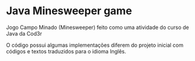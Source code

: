# Java Minesweeper game

Jogo Campo Minado (Minesweeper) feito como uma atividade do curso de Java da Cod3r

O código possui algumas implementações diferem do projeto inicial com códigos e textos traduzidos para o idioma Inglês.
